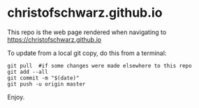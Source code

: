 # christofschwarz.github.io

This repo is the web page rendered when navigating to https://christofschwarz.github.io

To update from a local git copy, do this from a terminal:
```
git pull  #if some changes were made elsewhere to this repo
git add --all
git commit -m "$(date)"
git push -u origin master
```
Enjoy.